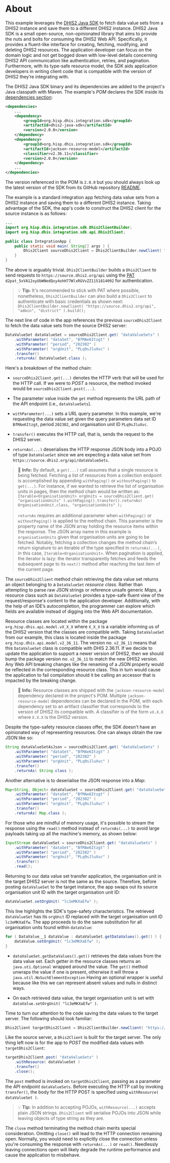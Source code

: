 About
=====

This example leverages the [DHIS2 Java SDK](https://github.com/dhis2/dhis2-java-sdk) to fetch data value sets from a DHIS2 instance and save them to a different DHIS2 instance. DHIS2 Java SDK is a small open-source, non-opinionated library that aims to provide the nuts and bolts for consuming the DHIS2 Web API. Specifically, it provides a fluent-like interface for creating, fetching, modifying, and deleting DHIS2 resources. The application developer can focus on the domain logic and not get bogged down with low-level details concerning DHIS2 API communication like authentication, retries, and pagination. Furthermore, with its type-safe resource model, the SDK aids application developers in writing client code that is compatible with the version of DHIS2 they’re integrating with.

The DHIS2 Java SDK binary and its dependencies are added to the project's Java classpath with Maven. The example's _POM_ declares the SDK  inside its [dependencies section](https://maven.apache.org/pom.html#Dependencies):

```xml
<dependencies>
    ...
    <dependency>
        <groupId>org.hisp.dhis.integration.sdk</groupId>
        <artifactId>dhis2-java-sdk</artifactId>
        <version>2.0.0</version>
    </dependency>
    <dependency>
        <groupId>org.hisp.dhis.integration.sdk</groupId>
        <artifactId>jackson-resource-model</artifactId>
        <classifier>v2.36.11</classifier>
        <version>2.0.0</version>
    </dependency>
    ...
</dependencies>
```

The version referenced in the POM is `2.0.0` but you should always look up the latest version of the SDK from its GitHub repository [README](https://github.com/dhis2/dhis2-java-sdk/blob/main/README.md).

The example is a standard integration app fetching data value sets from a DHIS2 instance and saving them to a different DHIS2 instance. Taking advantage of the SDK, the app's code to construct the DHIS2 client for the source instance is as follows:

```java
...
import org.hisp.dhis.integration.sdk.Dhis2ClientBuilder;
import org.hisp.dhis.integration.sdk.api.Dhis2Client;

public class IntegrationApp {
    public static void main( String[] args ) {
        Dhis2Client sourceDhis2Client = Dhis2ClientBuilder.newClient( "https://source.dhis2.org/api", "d2pat_5xVA12xyUbWNedQxy4ohH77WlxRGVvZZ1151814092" ).build();
    }
}
```

The above is arguably trivial. `Dhis2ClientBuilder` builds a `Dhis2Client` to send requests to `https://source.dhis2.org/api` using the [PAT](https://docs.dhis2.org/en/use/user-guides/dhis-core-version-239/working-with-your-account/personal-access-tokens.html) `d2pat_5xVA12xyUbWNedQxy4ohH77WlxRGVvZZ1151814092` for authentication.

> :bulb: **Tip:** It's recommended to stick with PAT where possible, nonetheless, `Dhis2ClientBuilder` can also build a `Dhis2Client` to authenticate with basic credentials as shown next: `Dhis2ClientBuilder.newClient( "https://source.dhis2.org/api", "admin", "district" ).build();`

The next line of code in the app references the previous `sourceDhis2Client` to fetch the data value sets from the source DHIS2 server:

```java
DataValueSet dataValueSet = sourceDhis2Client.get( "dataValueSets" )
    .withParameter( "dataSet", "BfMAe6Itzgt" )
    .withParameter( "period", "202302" )
    .withParameter( "orgUnit", "PLq9sJluXvc" )
    .transfer()
    .returnAs( DataValueSet.class );
```

Here's a breakdown of the method chain:

* `sourceDhis2Client.get(...)` denotes the HTTP verb that will be used for the HTTP call. If we were to _POST_ a resource, the method invoked would be `sourceDhis2Client.post(...)`.

* The parameter value inside the `get` method represents the URL path of the API endpoint (i.e., `dataValueSets`).

* `withParameter(...)` sets a URL query parameter. In this example, we're requesting the data value set given the query parameters data set ID `BfMAe6Itzgt`, period `202302`, and organisation unit ID `PLq9sJluXvc`.

* `transfer()` executes the HTTP call, that is, sends the request to the DHIS2 server.

* `returnAs(...)` deserialises the HTTP response JSON body into a POJO of type `DataValueSet` since we are expecting a data value set from `https://source.dhis2.org/api/dataValueSets`.

> :memo: **Info:** By default, a `get(...)` call assumes that a single resource is being fetched. Fetching a list of resources from a collection endpoint is accomplished by appending `withPaging()` or `withoutPaging()` to `get(...)`. For instance, if we wanted to retrieve the list of organisation units in pages, then the method chain would be written as: `Iterable<OrganisationUnit> orgUnits = sourceDhis2Client.get( "organisationUnits" ).withPaging().transfer().returnAs( OrganisationUnit.class, "organisationUnits" );`
<br/><br/>
`returnAs` requires an additional parameter when `withPaging()` or `withoutPaging()` is applied to the method chain. This parameter is the property name of the JSON array holding the resource items within the response. The JSON array name in this example is `organisationUnits` given that organisation units are going to be fetched. Notably, fetching a collection changes the method chain’s return signature to an iterable of the type specified in `returnAs(...)`, in this case, `Iterable<OrganisationUnit>`. When pagination is applied, the iterator is lazy: the iterator transparently fetches and feeds the subsequent page to its `next()` method after reaching the last item of the current page.

The `sourceDhis2Client` method chain retrieving the data value set returns an object belonging to a `DataValueSet` _resource class_. Rather than attempting to parse raw JSON strings or reference unsafe generic _Maps_, a resource class such as `DataValueSet` provides a type-safe fluent view of the request/response's content to the application developer. Additionally, with the help of an IDE’s autocompletion, the programmer can explore which fields are available instead of digging into the Web API documentation.

Resource classes are located within the package `org.hisp.dhis.api.model.vX_X_X` where `X_X_X` is a variable informing us of the DHIS2 version that the classes are compatible with. Taking `DataValueSet` from our example, this class is located inside the package `org.hisp.dhis.api.model.v2_36_11`. The version no. `v2_36_11` means that this `DataValueSet` class is compatible with DHIS 2.36.11. If we decide to update the application to support a newer version of DHIS2, then we should bump the package version no. `v2_36_11` to match the new DHIS2 version. Any Web API breaking changes like the renaming of a JSON property would be reflected in the corresponding resource class. This in turn would cause the application to fail compilation should it be calling an accessor that is impacted by the breaking change.

> :memo: **Info:** Resource classes are shipped with the `jackson-resource-model` dependency declared in the project's POM. Multiple `jackson-resource-model` dependencies can be declared in the POM, with each dependency set to an artifact classifier that corresponds to the version of DHIS2 its compatible with. A classifier is of the form `vX.X.X` where `X.X.X` is the DHIS2 version.

Despite the type-safety resource classes offer, the SDK doesn't have an opinionated way of representing resources. One can always obtain the raw JSON like so:

```java
String dataValueSetAsJson = sourceDhis2Client.get( "dataValueSets" )
    .withParameter( "dataSet", "BfMAe6Itzgt" )
    .withParameter( "period", "202302" )
    .withParameter( "orgUnit", "PLq9sJluXvc" )
    .transfer()
    .returnAs( String.class );
```

Another alternative is to deserialise the JSON response into a _Map_:

```java
Map<String, Object> dataValueSet = sourceDhis2Client.get( "dataValueSets" )
    .withParameter( "dataSet", "BfMAe6Itzgt" )
    .withParameter( "period", "202302" )
    .withParameter( "orgUnit", "PLq9sJluXvc" )
    .transfer()
    .returnAs( Map.class );
```

For those who are mindful of memory usage, it's possible to stream the response using the `read()` method instead of `returnAs(...)` to avoid large payloads taking up all the machine's memory, as shown below:

```java
InputStream dataValueSet = sourceDhis2Client.get( "dataValueSets" )
    .withParameter( "dataSet", "BfMAe6Itzgt" )
    .withParameter( "period", "202302" )
    .withParameter( "orgUnit", "PLq9sJluXvc" )
    .transfer()
    .read();
```

Returning to our data value set transfer application, the organisation unit in the target DHIS2 server is not the same as the source. Therefore, before posting `dataValueSet` to the target instance, the app swaps out its source organisation unit ID with the target organisation unit ID:

```java
dataValueSet.setOrgUnit( "lc3eMKXaEfw" );
```

This line highlights the SDK's type-safety characteristics. The retrieved `dataValueSet` has its `orgUnit` ID replaced with the target organisation unit ID `lc3eMKXaEfw`. The app proceeds to do the same substitution for all organisation units found within `dataValue`:

```java
for ( DataValue__1 dataValue : dataValueSet.getDataValues().get() ) {
    dataValue.setOrgUnit( "lc3eMKXaEfw" );
}
```

* `dataValueSet.getDataValues().get()` retrieves the data values from the data value set. Each getter in the resource classes returns an `java.uti.Optional` wrapped around the value. The `get()` method unwraps the value if one is present, otherwise it will throw a `java.util.NoSuchElementException` Having an optional wrapper is useful because like this we can represent absent values and nulls in distinct ways.

* On each retrieved data value, the target organisation unit is set with `dataValue.setOrgUnit( "lc3eMKXaEfw" )`.

Time to turn our attention to the code saving the data values to the target server. The following should look familiar:

```java
Dhis2Client targetDhis2Client = Dhis2ClientBuilder.newClient( "https://target.dhis2.org/api", "d2pat_6xVA12xyUbWNedQxy4ohH77WlxRGVvZZ1151814092" ).build();
```

Like the source server, a `Dhis2Client` is built for the target server. The only thing left now is for the app to _POST_ the modified data values with `targetDhis2Client`:

```java
targetDhis2Client.post( "dataValueSets" )
    .withResource( dataValueSet )
    .transfer()
    .close();
```

The `post` method is invoked on `targetDhis2Client`, passing as a parameter the API endpoint `dataValueSets`. Before executing the HTTP call by invoking `transfer()`, the body for the HTTP POST is specified using `withResource( dataValueSet )`.

> :bulb: **Tip:** In addition to accepting POJOs, `withResource(...)` accepts plain JSON strings. `Dhis2Client` will serialise POJOs into JSON  while leaving objects of type string as they are.

The `close` method terminating the method chain merits special consideration. Omitting `close()` will lead to the HTTP connection remaining open. Normally, you would need to explicitly close the connection unless you're consuming the response with `returnAs(...)` or `read()`. Needlessly leaving connections open will likely degrade the runtime performance and cause the application to misbehave.
